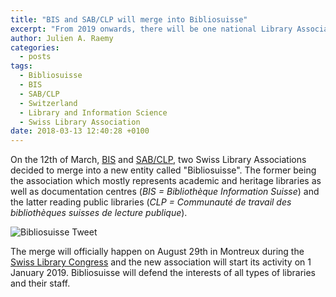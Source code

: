 ```yaml
---
title: "BIS and SAB/CLP will merge into Bibliosuisse"
excerpt: "From 2019 onwards, there will be one national Library Association in Switzerland with the merge of BIS and SAB/CLP into Bibliosuisse."
author: Julien A. Raemy
categories:
  - posts
tags:
  - Bibliosuisse
  - BIS
  - SAB/CLP
  - Switzerland
  - Library and Information Science
  - Swiss Library Association
date: 2018-03-13 12:40:28 +0100
---
```


On the 12th of March, [BIS][bis] and [SAB/CLP][clp], two Swiss Library Associations decided to merge into a new entity called "Bibliosuisse". The former being the association which mostly represents academic and heritage libraries as well as documentation centres (_BIS = Bibliothèque Information Suisse_) and the latter reading public libraries (_CLP = Communauté de travail des bibliothèques suisses de lecture publique_). 

![Bibliosuisse Tweet][bibliosuisse]

The merge will officially happen on August 29th in Montreux during the [Swiss Library Congress][montreux] and the new association will start its activity on 1 January 2019. Bibliosuisse will defend the interests of all types of libraries and their staff.


[bis]: http://www.bis.ch/
[clp]: http://www.sabclp.ch/
[montreux]: http://www.bis.ch/nc/news-details/article/schweizer-bibliothekskongress-2018-in-montreux.html
[bibliosuisse]: https://julsraemy.github.io/assets/images/bibliosuisse.png

 
